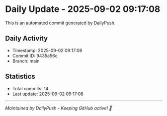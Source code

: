 # Daily Update - 2025-09-02 09:17:08

This is an automated commit generated by DailyPush.

## Daily Activity
- Timestamp: 2025-09-02 09:17:08
- Commit ID: 9435a56c
- Branch: main

## Statistics
- Total commits: 14
- Last update: 2025-09-02 09:17:08

---
*Maintained by DailyPush - Keeping GitHub active! 🚀*
